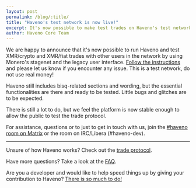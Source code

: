 ```yaml
---
layout: post
permalink: /blog/:title/
title: "Haveno's test network is now live!"
excerpt: It's now possible to make test trades on Haveno's test network with other users
author: Haveno Core Team
---
```


We are happy to announce that it's now possible to run Haveno and test XMR/crypto and XMR/fiat trades with other users in the network by using Monero's stagenet and the legacy user interface. [Follow the instructions](https://github.com/haveno-dex/haveno/blob/master/docs/installing.md) and please let us know if you encounter any issue. This is a test network, do not use real money!

Haveno still includes bisq-related sections and wording, but the essential functionalities are there and ready to be tested. Little bugs and glitches are to be expected.

There is still a lot to do, but we feel the platform is now stable enough to allow the public to test the trade protocol.

For assistance, questions or to just to get in touch with us, join the [#haveno room on Matrix](https://matrix.to/#/#haveno:haveno.network) or the room on IRC/Libera (#haveno-dev).

---

Unsure of how Haveno works? Check out the [trade protocol](https://github.com/haveno-dex/haveno/blob/master/docs/trade_protocol/trade-protocol.md).

Have more questions? Take a look at the [FAQ](https://haveno.exchange/faq/).

Are you a developer and would like to help speed things up by giving your contribution to Haveno? [There is so much to do!](https://github.com/haveno-dex/haveno/issues)